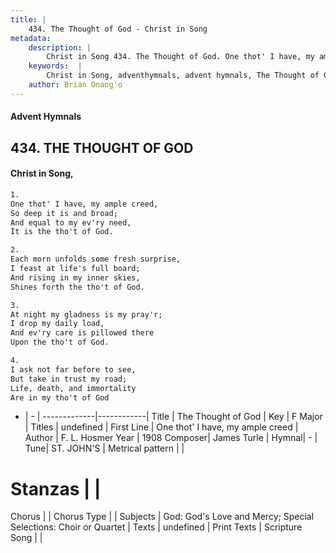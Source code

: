 ```yaml
---
title: |
    434. The Thought of God - Christ in Song
metadata:
    description: |
        Christ in Song 434. The Thought of God. One thot' I have, my ample creed, So deep it is and broad; And equal to my ev'ry need, It is the tho't of God.
    keywords:  |
        Christ in Song, adventhymnals, advent hymnals, The Thought of God, One thot' I have, my ample creed. 
    author: Brian Onang'o
---
```


#### Advent Hymnals
## 434. THE THOUGHT OF GOD
####  Christ in Song,

```txt
1.
One thot' I have, my ample creed,
So deep it is and broad;
And equal to my ev'ry need,
It is the tho't of God.

2.
Each morn unfolds some fresh surprise,
I feast at life's full board;
And rising in my inner skies,
Shines forth the tho't of God.

3.
At night my gladness is my pray'r;
I drop my daily load,
And ev'ry care is pillowed there
Upon the tho't of God.

4.
I ask not far before to see,
But take in trust my road;
Life, death, and immortality
Are in my tho't of God

```

- |   -  |
-------------|------------|
Title | The Thought of God |
Key | F Major |
Titles | undefined |
First Line | One thot' I have, my ample creed |
Author | F. L. Hosmer 
Year | 1908
Composer| James Turle |
Hymnal|  - |
Tune| ST. JOHN'S |
Metrical pattern | |
# Stanzas |  |
Chorus |  |
Chorus Type |  |
Subjects | God: God's Love and Mercy; Special Selections: Choir or Quartet |
Texts | undefined |
Print Texts | 
Scripture Song |  |
    

